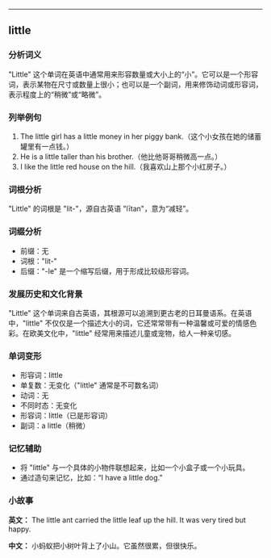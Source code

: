 
---------------
## little
### 分析词义
"Little" 这个单词在英语中通常用来形容数量或大小上的“小”。它可以是一个形容词，表示某物在尺寸或数量上很小；也可以是一个副词，用来修饰动词或形容词，表示程度上的“稍微”或“略微”。

### 列举例句
1. The little girl has a little money in her piggy bank.（这个小女孩在她的储蓄罐里有一点钱。）
2. He is a little taller than his brother.（他比他哥哥稍微高一点。）
3. I like the little red house on the hill.（我喜欢山上那个小红房子。）

### 词根分析
"Little" 的词根是 "lit-"，源自古英语 "lītan"，意为“减轻”。

### 词缀分析
- 前缀：无
- 词根："lit-"
- 后缀："-le" 是一个缩写后缀，用于形成比较级形容词。

### 发展历史和文化背景
"Little" 这个单词来自古英语，其根源可以追溯到更古老的日耳曼语系。在英语中，"little" 不仅仅是一个描述大小的词，它还常常带有一种温馨或可爱的情感色彩。在欧美文化中，"little" 经常用来描述儿童或宠物，给人一种亲切感。

### 单词变形
- 形容词：little
- 单复数：无变化（"little" 通常是不可数名词）
- 动词：无
- 不同时态：无变化
- 形容词：little（已是形容词）
- 副词：a little（稍微）

### 记忆辅助
- 将 "little" 与一个具体的小物件联想起来，比如一个小盒子或一个小玩具。
- 通过造句来记忆，比如：“I have a little dog.”

### 小故事
**英文：** The little ant carried the little leaf up the hill. It was very tired but happy.

**中文：** 小蚂蚁把小树叶背上了小山。它虽然很累，但很快乐。

